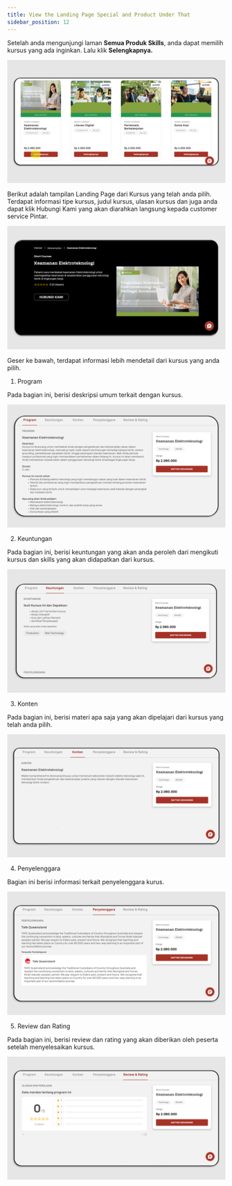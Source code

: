 ```yaml
---
title: View the Landing Page Special and Product Under That
sidebar_position: 12
---
```

Setelah anda mengunjungi laman **Semua Produk Skills**, anda dapat memilih kursus yang ada inginkan. Lalu klik **Selengkapnya.**

![](/img/landing-page-indo_1.png)

Berikut adalah tampilan Landing Page dari Kursus yang telah anda pilih. Terdapat informasi tipe kursus, judul kursus, ulasan kursus dan juga anda dapat klik Hubungi Kami yang akan diarahkan langsung kepada customer service Pintar.

![](/img/landing-page-indo_2.png)

Geser ke bawah, terdapat informasi lebih mendetail dari kursus yang anda pilih.

1. Program

Pada bagian ini, berisi deskripsi umum terkait dengan kursus.

![](/img/landing-page-indo_3.png)

2. Keuntungan

Pada bagian ini, berisi keuntungan yang akan anda peroleh dari mengikuti kursus dan skills yang akan didapatkan dari kursus.

![](/img/landing-page-indo_4.png)

3. Konten

Pada bagian ini, berisi materi apa saja yang akan dipelajari dari kursus yang telah anda pilih. 

![](/img/landing-page-indo_5.png)

4. Penyelenggara

Bagian ini berisi informasi terkait penyelenggara kurus.

![](/img/landing-page-indo_6.png)

5. Review dan Rating

Pada bagian ini, berisi review dan rating yang akan diberikan oleh peserta setelah menyelesaikan kursus.

![](/img/landing-page-indo_7.png)
